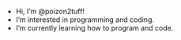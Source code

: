 - Hi, I’m @poizon2tuff!
- I’m interested in programming and coding.
- I’m currently learning how to program and code.

<!---
omnidragon9/omnidragon9 is a special repository because its `README.md` (this file) appears on your GitHub profile.
You can click the Preview link to take a look at your changes.
--->
